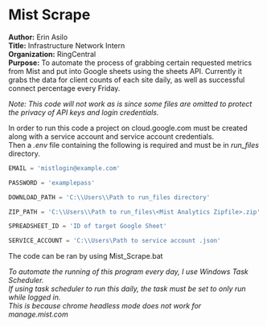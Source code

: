 # Mist Scrape
**Author:** Erin Asilo \
**Title:** Infrastructure Network Intern \
**Organization:** RingCentral \
**Purpose:** To automate the process of grabbing certain requested metrics from Mist and put into Google sheets using the sheets API. Currently it grabs the data for client counts of each site daily, as well as successful connect percentage every Friday. 

*Note: This code will not work as is since some files are omitted to protect the privacy of API keys and login credentials.*

In order to run this code a project on cloud.google.com must be created along with a service account and service account credentials. \
Then a *.env* file containing the following is required and must be in *run_files* directory.

```python
EMAIL = 'mistlogin@example.com'

PASSWORD = 'examplepass'

DOWNLOAD_PATH = 'C:\\Users\\Path to run_files directory'

ZIP_PATH = 'C:\\Users\\Path to run_files\<Mist Analytics Zipfile>.zip'

SPREADSHEET_ID = 'ID of target Google Sheet'

SERVICE_ACCOUNT = 'C:\\Users\Path to service account .json'
```

The code can be ran by using Mist_Scrape.bat 

*To automate the running of this program every day, I use Windows Task Scheduler.*\
*If using task scheduler to run this daily, the task must be set to only run while logged in.*\
*This is because chrome headless mode does not work for manage.mist.com*
